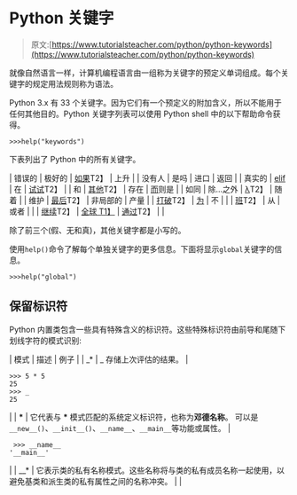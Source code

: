 # Python 关键字

> 原文:[https://www.tutorialsteacher.com/python/python-keywords](https://www.tutorialsteacher.com/python/python-keywords)

就像自然语言一样，计算机编程语言由一组称为关键字的预定义单词组成。每个关键字的规定用法规则称为语法。

Python 3.x 有 33 个关键字。因为它们有一个预定义的附加含义，所以不能用于任何其他目的。Python 关键字列表可以使用 Python shell 中的以下帮助命令获得。

```
>>>help("keywords") 
```

下表列出了 Python 中的所有关键字。

| 错误的 | 极好的 | [如果](/python/python-if-elif)T2】 | 上升 |
| 没有人 | 是吗 | 进口 | 返回 |
| 真实的 | [elif](/python/python-if-elif) | 在 | [试试](/python/exception-handling-in-python)T2】 |
| 和 | [其他](/python/python-else-loop)T2】 | 存在 | [而](/python/python-while-loop)则是 |
| 如同 | 除...之外 | [λ](/python/python-lambda-function)T2】 | 随着 |
| 维护 | [最后](/python/exception-handling-in-python)T2】 | 非局部的 | 产量 |
| [打破](/python/python-break)T2】 | [为](/python/python-for-loop) | 不 |  |
| [班](/python/python-class)T2】 | 从 | 或者 |  |
| [继续](/python/python-continue)T2】 | [全球 T1】](/articles/globals-and-locals-in-python) | [通过](/python/python-pass)T2】 |  |

除了前三个(假、无和真)，其他关键字都是小写的。

使用`help()`命令了解每个单独关键字的更多信息。下面将显示`global`关键字的信息。

```
>>>help("global")
```

## 保留标识符

Python 内置类包含一些具有特殊含义的标识符。这些特殊标识符由前导和尾随下划线字符的模式识别:

| 模式 | 描述 | 例子 |
| _* | _ 存储上次评估的结果。 | 

```
>>> 5 * 5 
25
>>> _
25 
```

 |
| __*__ | 它代表与 __*__ 模式匹配的系统定义标识符，也称为**邓德名称**。 可以是`__new__()`、`__init__()`、`__name__`、`__main__`等功能或属性。 | 

```
 >>> __name__
'__main__'
```

 |
| __* | 它表示类的私有名称模式。这些名称将与类的私有成员名称一起使用，以避免基类和派生类的私有属性之间的名称冲突。 |  |